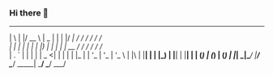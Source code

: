 ### Hi there 👋
 
 _   _  ____    ____  _    _  _____     __    __    __  
 | \ | |/ __ \  |  _ \| |  | |/ ____|   / /   / /   / /  
 |  \| | |  | | | |_) | |  | | |  __   / /_  / /_  / /_  
 | . ` | |  | | |  _ <| |  | | | |_ | | '_ \| '_ \| '_ \ 
 | |\  | |__| | | |_) | |__| | |__| | | (_) | (_) | (_) |
 |_| \_|\____/  |____/ \____/ \_____|  \___/ \___/ \___/ 
                                                         
                                                         
<!--
**ZjBlog/ZjBlog** is a ✨ _special_ ✨ repository because its `README.md` (this file) appears on your GitHub profile.

Here are some ideas to get you started:

- 🔭 I’m currently working on ...
- 🌱 I’m currently learning ...
- 👯 I’m looking to collaborate on ...
- 🤔 I’m looking for help with ...
- 💬 Ask me about ...
- 📫 How to reach me: ...
- 😄 Pronouns: ...
- ⚡ Fun fact: ...
-->
